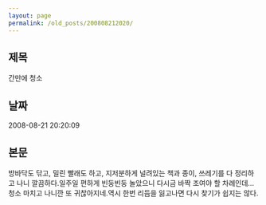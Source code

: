 ```yaml
---
layout: page
permalink: /old_posts/200808212020/
---
```


## 제목
간만에 청소

## 날짜
2008-08-21 20:20:09

## 본문
방바닥도 닦고, 밀린 빨래도 하고, 지저분하게 널려있는 책과 종이, 쓰레기를 다 정리하고 나니 깔끔하다.일주일 편하게 빈둥빈둥 놀았으니 다시금 바짝 조여야 할 차례인데...청소 마치고 나니깐 또 귀찮아지네.역시 한번 리듬을 잃고나면 다시 찾기가 쉽지는 않다.